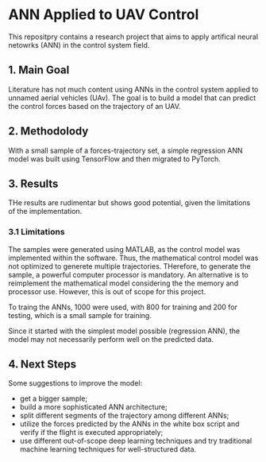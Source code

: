 # ANN Applied to UAV Control

This repositpry contains a research project that aims to apply artifical neural netowrks (ANN) in the control system field.

## 1. Main Goal

Literature has not much content using ANNs in the control system applied to unnamed aerial vehicles (UAv). The goal is to build a model that can predict the control forces based on the trajectory of an UAV.

## 2. Methodolody

With a small sample of a forces-trajectory set, a simple regression ANN model was built using TensorFlow and then migrated to PyTorch.

## 3. Results

THe results are rudimentar but shows good potential, given the limitations of the implementation.

### 3.1 Limitations

The samples were generated using MATLAB, as the control model was implemented within the software. Thus, the mathematical control model was not optimized to generete multiple trajectories. THerefore, to generate the sample, a powerful computer processor is mandatory. An alternative is to reimplement the mathematical model considering the the memory and processor use. However, this is out of scope for this project.

To traing the ANNs, 1000 were used, with 800 for training and 200 for testing, which is a small sample for training.

Since it started with the simplest model possible (regression ANN), the model may not necessarily perform well on the predicted data.

## 4. Next Steps

Some suggestions to improve the model:

- get a bigger sample;
- build a more sophisticated ANN architecture;
- split different segments of the trajectory among different ANNs;
- utilize the forces predicted by the ANNs in the white box script and verify if the flight is executed appropriately;
- use different out-of-scope deep learning techniques and try traditional machine learning techniques for well-structured data.
